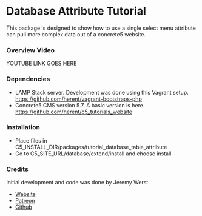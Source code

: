 # Database Attribute Tutorial

This package is designed to show how to use a single select menu attribute can pull
more complex data out of a concrete5 website. 

### Overview Video
YOUTUBE LINK GOES HERE

### Dependencies
* LAMP Stack server. Development was done using this Vagrant setup. https://github.com/herent/vagrant-bootstraps-php
* Concrete5 CMS version 5.7. A basic version is here. https://github.com/herent/c5_tutorials_website

### Installation
* Place files in C5_INSTALL_DIR/packages/tutorial_database_table_attribute
* Go to C5_SITE_URL/database/extend/install and choose install

### Credits
Initial development and code was done by Jeremy Werst.
* [Website](http://www.werstnet.com)
* [Patreon](https://www.patreon.com/herent?ty=h)
* [Github](https://github.com/herent)
